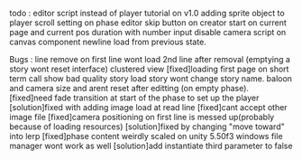 todo : 
editor script instead of player
tutorial on v1.0
adding sprite object to player
scroll setting on phase editor
skip button on creator
start on current page and current pos
duration with number input
disable camera script on canvas component
newline load from previous state.


Bugs :
line remove on first line wont load 2nd line after removal (emptying a story wont reset interface)
clustered view
[fixed]loading first page on short term call show bad quality story 
load story wont change story name.
baloon and camera size and arent reset after editting (on empty phase).
[fixed]need fade transition at start of the phase to set up the player
[solution]fixed with adding image load at read line
[fixed]cant accept other image file
[fixed]camera positioning on first line is messed up(probably because of loading resources)
[solution]fixed by changing "move toward" into lerp
[fixed]phase content weirdly scaled on unity 5.50f3 windows file manager wont work as well
[solution]add instantiate third parameter to false
